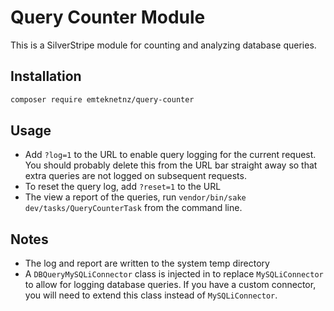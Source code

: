 # Query Counter Module

This is a SilverStripe module for counting and analyzing database queries.

## Installation

```bash
composer require emteknetnz/query-counter
```

## Usage

- Add `?log=1` to the URL to enable query logging for the current request. You should probably delete this from the URL bar straight away so that extra queries are not logged on subsequent requests.
- To reset the query log, add `?reset=1` to the URL
- The view a report of the queries, run `vendor/bin/sake dev/tasks/QueryCounterTask` from the command line.

## Notes

- The log and report are written to the system temp directory
- A `DBQueryMySQLiConnector` class is injected in to replace `MySQLiConnector` to allow for logging database queries. If you have a custom connector, you will need to extend this class instead of `MySQLiConnector`.
